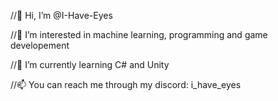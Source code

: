 //👋 Hi, I’m @I-Have-Eyes

//👀 I’m interested in machine learning, programming and game developement

//🌱 I’m currently learning C# and Unity

//📫 You can reach me through my discord: i_have_eyes
